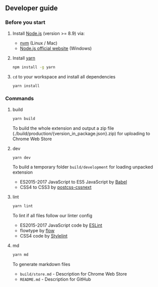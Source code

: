 ## Developer guide

### Before you start

1. Install [Node.js](https://github.com/nodejs/node) (version >= 8.9) via:

   - [nvm](https://github.com/creationix/nvm) (Linux / Mac)
   - [Node.js official website](https://nodejs.org/en/download/) (Windows)

1. Install [yarn](https://github.com/yarnpkg/yarn)

   ```sh
   npm install -g yarn
   ```

1. `cd` to your workspace and install all dependencies

   ```sh
   yarn install
   ```

### Commands

1. build

   ```sh
   yarn build
   ```

   To build the whole extension and output a zip file (./build/production/{version_in_package.json}.zip) for uploading to Chrome Web Store

1. dev

   ```sh
   yarn dev
   ```

   To build a temporary folder `build/development` for loading unpacked extension

   - ES2015-2017 JavaScript to ES5 JavaScript by [Babel](https://github.com/babel/babel)
   - CSS4 to CSS3 by [postcss-cssnext](https://github.com/MoOx/postcss-cssnext)

1. lint

   ```sh
   yarn lint
   ```

   To lint if all files follow our linter config

   - ES2015-2017 JavaScript code by [ESLint](https://github.com/eslint/eslint)
   - flowtype by [flow](https://github.com/facebook/flow)
   - CSS4 code by [Stylelint](https://github.com/stylelint/stylelint)

1. md

   ```sh
   yarn md
   ```

   To generate markdown files

   - `build/store.md` - Description for Chrome Web Store
   - `README.md` - Description for GitHub
